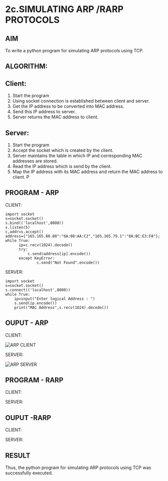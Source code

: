 # 2c.SIMULATING ARP /RARP PROTOCOLS
## AIM
To write a python program for simulating ARP protocols using TCP.
## ALGORITHM:
## Client:
1. Start the program
2. Using socket connection is established between client and server.
3. Get the IP address to be converted into MAC address.
4. Send this IP address to server.
5. Server returns the MAC address to client.
## Server:
1. Start the program
2. Accept the socket which is created by the client.
3. Server maintains the table in which IP and corresponding MAC addresses are
stored.
4. Read the IP address which is send by the client.
5. Map the IP address with its MAC address and return the MAC address to client.
P
## PROGRAM - ARP
CLIENT:
```
import socket 
s=socket.socket() 
s.bind(('localhost',8000)) 
s.listen(5) 
c,addr=s.accept() 
address={"165.165.80.80":"6A:08:AA:C2","165.165.79.1":"8A:BC:E3:FA"}; 
while True:
      ip=c.recv(1024).decode()
      try:
          c.send(address[ip].encode())
      except KeyError:
              c.send("Not Found".encode())
```
SERVER:
````
import socket 
s=socket.socket() 
s.connect(('localhost',8000)) 
while True:
    ip=input("Enter logical Address : ")
    s.send(ip.encode())
    print("MAC Address",s.recv(1024).decode())
````
    
## OUPUT - ARP
CLIENT:

![ARP CLIENT](https://github.com/user-attachments/assets/f626d7cd-c62d-4a44-a82f-723065143c41)

SERVER:

![ARP SERVER](https://github.com/user-attachments/assets/846b3f98-ae3b-4131-a328-57aa119d532f)





## PROGRAM - RARP
CLIENT:

SERVER:


## OUPUT -RARP
CLIENT:


SERVER:


## RESULT
Thus, the python program for simulating ARP protocols using TCP was successfully 
executed.
